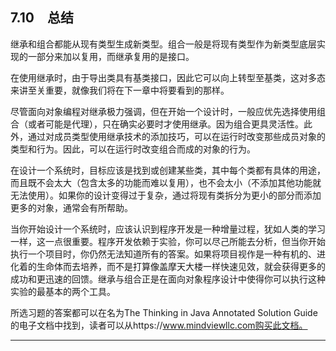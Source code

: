 ## 7.10　总结

继承和组合都能从现有类型生成新类型。组合一般是将现有类型作为新类型底层实现的一部分来加以复用，而继承复用的是接口。

在使用继承时，由于导出类具有基类接口，因此它可以向上转型至基类，这对多态来讲至关重要，就像我们将在下一章中将要看到的那样。

尽管面向对象编程对继承极力强调，但在开始一个设计时，一般应优先选择使用组合（或者可能是代理），只在确实必要时才使用继承。因为组合更具灵活性。此外，通过对成员类型使用继承技术的添加技巧，可以在运行时改变那些成员对象的类型和行为。因此，可以在运行时改变组合而成的对象的行为。

在设计一个系统时，目标应该是找到或创建某些类，其中每个类都有具体的用途，而且既不会太大（包含太多的功能而难以复用），也不会太小（不添加其他功能就无法使用）。如果你的设计变得过于复杂，通过将现有类拆分为更小的部分而添加更多的对象，通常会有所帮助。

当你开始设计一个系统时，应该认识到程序开发是一种增量过程，犹如人类的学习一样，这一点很重要。程序开发依赖于实验，你可以尽己所能去分析，但当你开始执行一个项目时，你仍然无法知道所有的答案。如果将项目视作是一种有机的、进化着的生命体而去培养，而不是打算像盖摩天大楼一样快速见效，就会获得更多的成功和更迅速的回馈。继承与组合正是在面向对象程序设计中使得你可以执行这种实验的最基本的两个工具。

所选习题的答案都可以在名为The Thinking in Java Annotated Solution Guide的电子文档中找到，读者可以从https://www.mindviewllc.com购买此文档。

---

[^1]: 不要陷入对仓促优化的强烈渴望之中。如果你的系统得以运行，而其速度很慢，使用final关键字来修复该问题是难以奏效的。在http://MindView.net/Books/BetterJava可以找到有关性能测试的信息，它们有助于提高你的程序的运行速度。

[^2]: 构造器也是static方法，尽管static关键字并没有显式地写出来。因此更准确地讲，类是在其任何static成员被访问时加载的。